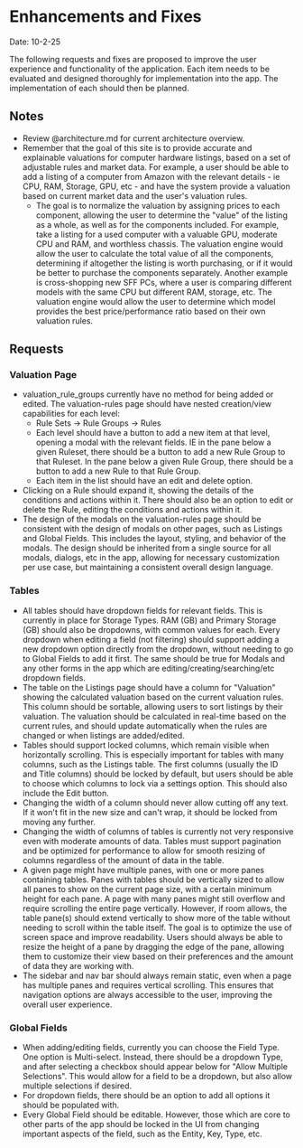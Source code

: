 # Enhancements and Fixes

Date: 10-2-25

The following requests and fixes are proposed to improve the user experience and functionality of the application. Each item needs to be evaluated and designed thoroughly for implementation into the app. The implementation of each should then be planned.

## Notes

- Review @architecture.md for current architecture overview.
- Remember that the goal of this site is to provide accurate and explainable valuations for computer hardware listings, based on a set of adjustable rules and market data. For example, a user should be able to add a listing of a computer from Amazon with the relevant details - ie CPU, RAM, Storage, GPU, etc - and have the system provide a valuation based on current market data and the user's valuation rules. 
    - The goal is to normalize the valuation by assigning prices to each component, allowing the user to determine the "value" of the listing as a whole, as well as for the components included. For example, take a listing for a used computer with a valuable GPU, moderate CPU and RAM, and worthless chassis. The valuation engine would allow the user to calculate the total value of all the components, determining if altogether the listing is worth purchasing, or if it would be better to purchase the components separately. Another example is cross-shopping new SFF PCs, where a user is comparing different models with the same CPU but different RAM, storage, etc. The valuation engine would allow the user to determine which model provides the best price/performance ratio based on their own valuation rules.

## Requests

### Valuation Page

- valuation_rule_groups currently have no method for being added or edited. The valuation-rules page should have nested creation/view capabilities for each level:
    - Rule Sets -> Rule Groups -> Rules
    - Each level should have a button to add a new item at that level, opening a modal with the relevant fields. IE in the pane below a given Ruleset, there should be a button to add a new Rule Group to that Ruleset. In the pane below a given Rule Group, there should be a button to add a new Rule to that Rule Group.
    - Each item in the list should have an edit and delete option.
- Clicking on a Rule should expand it, showing the details of the conditions and actions within it. There should also be an option to edit or delete the Rule, editing the conditions and actions within it.
- The design of the modals on the valuation-rules page should be consistent with the design of modals on other pages, such as Listings and Global Fields. This includes the layout, styling, and behavior of the modals. The design should be inherited from a single source for all modals, dialogs, etc in the app, allowing for necessary customization per use case, but maintaining a consistent overall design language.

### Tables

- All tables should have dropdown fields for relevant fields. This is currently in place for Storage Types. RAM (GB) and Primary Storage (GB) should also be dropdowns, with common values for each. Every dropdown when editing a field (not filtering) should support adding a new dropdown option directly from the dropdown, without needing to go to Global Fields to add it first. The same should be true for Modals and any other forms in the app which are editing/creating/searching/etc dropdown fields.
- The table on the Listings page should have a column for "Valuation" showing the calculated valuation based on the current valuation rules. This column should be sortable, allowing users to sort listings by their valuation. The valuation should be calculated in real-time based on the current rules, and should update automatically when the rules are changed or when listings are added/edited.
- Tables should support locked columns, which remain visible when horizontally scrolling. This is especially important for tables with many columns, such as the Listings table. The first columns (usually the ID and Title columns) should be locked by default, but users should be able to choose which columns to lock via a settings option. This should also include the Edit button.
- Changing the width of a column should never allow cutting off any text. If it won't fit in the new size and can't wrap, it should be locked from moving any further.
- Changing the width of columns of tables is currently not very responsive even with moderate amounts of data. Tables must support pagination and be optimized for performance to allow for smooth resizing of columns regardless of the amount of data in the table.
- A given page might have multiple panes, with one or more panes containing tables. Panes with tables should be vertically sized to allow all panes to show on the current page size, with a certain minimum height for each pane. A page with many panes might still overflow and require scrolling the entire page vertically. However, if room allows, the table pane(s) should extend vertically to show more of the table without needing to scroll within the table itself. The goal is to optimize the use of screen space and improve readability. Users should always be able to resize the height of a pane by dragging the edge of the pane, allowing them to customize their view based on their preferences and the amount of data they are working with.
- The sidebar and nav bar should always remain static, even when a page has multiple panes and requires vertical scrolling. This ensures that navigation options are always accessible to the user, improving the overall user experience.

### Global Fields

- When adding/editing fields, currently you can choose the Field Type. One option is Multi-select. Instead, there should be a dropdown Type, and after selecting a checkbox should appear below for "Allow Multiple Selections". This would allow for a field to be a dropdown, but also allow multiple selections if desired.
- For dropdown fields, there should be an option to add all options it should be populated with.
- Every Global Field should be editable. However, those which are core to other parts of the app should be locked in the UI from changing important aspects of the field, such as the Entity, Key, Type, etc. 
